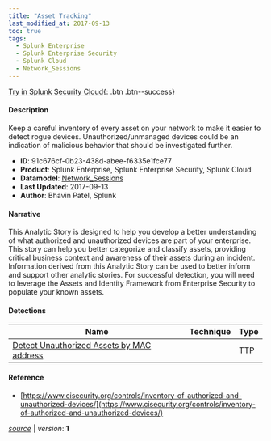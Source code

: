 ```yaml
---
title: "Asset Tracking"
last_modified_at: 2017-09-13
toc: true
tags:
  - Splunk Enterprise
  - Splunk Enterprise Security
  - Splunk Cloud
  - Network_Sessions
---
```


[Try in Splunk Security Cloud](https://www.splunk.com/en_us/cyber-security.html){: .btn .btn--success}

#### Description

Keep a careful inventory of every asset on your network to make it easier to detect rogue devices. Unauthorized/unmanaged devices could be an indication of malicious behavior that should be investigated further.

- **ID**: 91c676cf-0b23-438d-abee-f6335e1fce77
- **Product**: Splunk Enterprise, Splunk Enterprise Security, Splunk Cloud
- **Datamodel**: [Network_Sessions](https://docs.splunk.com/Documentation/CIM/latest/User/NetworkSessions)
- **Last Updated**: 2017-09-13
- **Author**: Bhavin Patel, Splunk

#### Narrative

This Analytic Story is designed to help you develop a better understanding of what authorized and unauthorized devices are part of your enterprise. This story can help you better categorize and classify assets, providing critical business context and awareness of their assets during an incident. Information derived from this Analytic Story can be used to better inform and support other analytic stories. For successful detection, you will need to leverage the Assets and Identity Framework from Enterprise Security to populate your known assets.

#### Detections

| Name        | Technique   | Type         |
| ----------- | ----------- |--------------|
| [Detect Unauthorized Assets by MAC address](/network/detect_unauthorized_assets_by_mac_address/) |  | TTP |

#### Reference

* [https://www.cisecurity.org/controls/inventory-of-authorized-and-unauthorized-devices/](https://www.cisecurity.org/controls/inventory-of-authorized-and-unauthorized-devices/)



[*source*](https://github.com/splunk/security_content/tree/develop/stories/asset_tracking.yml) \| *version*: **1**